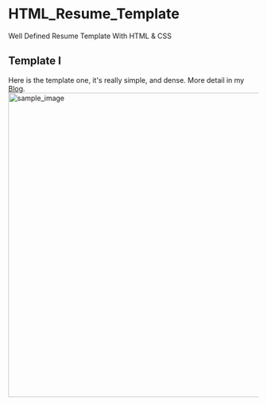 # HTML_Resume_Template
Well Defined Resume Template With HTML &amp; CSS

## Template I
Here is the template one, it's really simple, and dense.
More detail in my [Blog](https://levispace.wordpress.com/2018/08/24/resume-template/).
<img width="612" alt="sample_image" src="https://user-images.githubusercontent.com/37234961/45592416-765b5300-b932-11e8-90da-f44eab525069.png">
